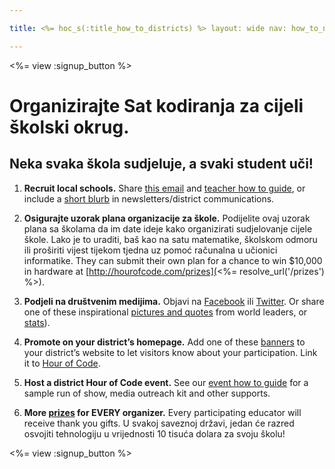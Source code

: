 ```yaml
---

title: <%= hoc_s(:title_how_to_districts) %> layout: wide nav: how_to_nav

---
```


<%= view :signup_button %>

# Organizirajte Sat kodiranja za cijeli školski okrug.

## Neka svaka škola sudjeluje, a svaki student uči!

  1. **Recruit local schools.** Share [this email](<%= resolve_url('/resources#sample-emails') %>) and [teacher how to guide](<%= resolve_url('/resources/how-to') %>), or include a [short blurb](<%= resolve_url('/resources/stats') %>) in newsletters/district communications.

  2. **Osigurajte uzorak plana organizacije za škole.** Podijelite ovaj uzorak plana sa školama da im date ideje kako organizirati sudjelovanje cijele škole. Lako je to uraditi, baš kao na satu matematike, školskom odmoru ili proširiti vijest tijekom tjedna uz pomoć računalna u učionici informatike. They can submit their own plan for a chance to win $10,000 in hardware at [http://hourofcode.com/prizes](<%= resolve_url('/prizes') %>).

  3. **Podjeli na društvenim medijima.** Objavi na [Facebook](https://www.facebook.com/sharer/sharer.php?u=http%3A%2F%2Fhourofcode.com%2Fus) ili [Twitter](https://twitter.com/intent/tweet?url=http%3A%2F%2Fhourofcode.com&text=I%27m%20participating%20in%20this%20year%27s%20%23HourOfCode%2C%20are%20you%3F%20%40codeorg&original_referer=https%3A%2F%2Fwww.google.com%2Furl%3Fq%3Dhttps%253A%252F%252Ftwitter.com%252Fshare%253Fhashtags%253D%2526amp%253Brelated%253Dcodeorg%2526amp%253Btext%253DI%252527m%252Bparticipating%252Bin%252Bthis%252Byear%252527s%252B%252523HourOfCode%25252C%252Bare%252Byou%25253F%252B%252540codeorg%2526amp%253Burl%253Dhttp%25253A%25252F%25252Fhourofcode.com%26sa%3DD%26sntz%3D1%26usg%3DAFQjCNE1GLTUbKZfMlEh9Aj5w0iswz6PYQ&related=codeorg&hashtags=). Or share one of these inspirational [pictures and quotes](<%= resolve_url('/resources#social') %>) from world leaders, or [stats](<%= resolve_url('/resources/stats') %>)).

  4. **Promote on your district’s homepage.** Add one of these [banners](<%= resolve_url('/resources#banners') %>) to your district’s website to let visitors know about your participation. Link it to [Hour of Code](<%= resolve_url('/') %>).

  5. **Host a district Hour of Code event.** See our [event how to guide](<%= resolve_url('/resources/how-to-events') %>) for a sample run of show, media outreach kit and other supports.

  6. **More [prizes](<%= resolve_url('/prizes') %>) for EVERY organizer.** Every participating educator will receive thank you gifts. U svakoj saveznoj državi, jedan će razred osvojiti tehnologiju u vrijednosti 10 tisuća dolara za svoju školu!

<%= view :signup_button %>